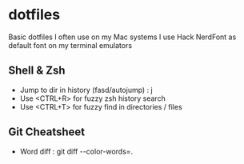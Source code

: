 dotfiles
========

Basic dotfiles I often use on my Mac systems
I use Hack NerdFont as default font on my terminal emulators

## Shell & Zsh
* Jump to dir in history (fasd/autojump) : j <search string>
* Use <CTRL+R> for fuzzy zsh history search
* Use <CTRL+T> for fuzzy find in directories / files

## Git Cheatsheet
* Word diff : git diff --color-words=.
